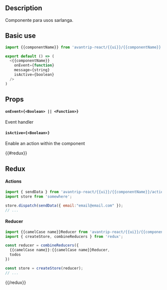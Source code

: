 ## Description
Componente para usos sarlanga.

## Basic use

```javascript
import {{componentName}} from 'avantrip-react/{{ui}}/{{componentName}}';

export default () => (
  <{{componentName}}
    onEvent={function}
    message={string}
    isActive={boolean}
  />
)
```


## Props

#### `onEvent={<Boolean> || <Function>}`
Event handler

#### `isActive={<Boolean>}`
Enable an action within the component

{{#redux}}

## Redux

#### Actions
```javascript
import { sendData } from 'avantrip-react/{{ui}}/{{componentName}}/actions';
import store from 'somewhere';

store.dispatch(sendData({ email:"email@email.com" });
// ...
```

#### Reducer
```javascript
import {{camelCase name}}Reducer from 'avantrip-react/{{ui}}/{{componentName}}/reducer';
import { createStore, combineReducers } from 'redux';

const reducer = combineReducers({
  {{camelCase name}}:{{camelCase name}}Reducer,
  todos
})

const store = createStore(reducer);
// ...
```
{{/redux}}
